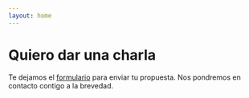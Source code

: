 ```yaml
---
layout: home
---
```



# Quiero dar una charla

Te dejamos el [formulario](https://docs.google.com/forms/d/e/1FAIpQLSeKL5KlgN9ldjOtnfpRkKV_qFN0pMC5nF5ysJVRoQC5dvZeWw/viewform) para enviar tu propuesta. Nos pondremos en contacto contigo a la brevedad.

